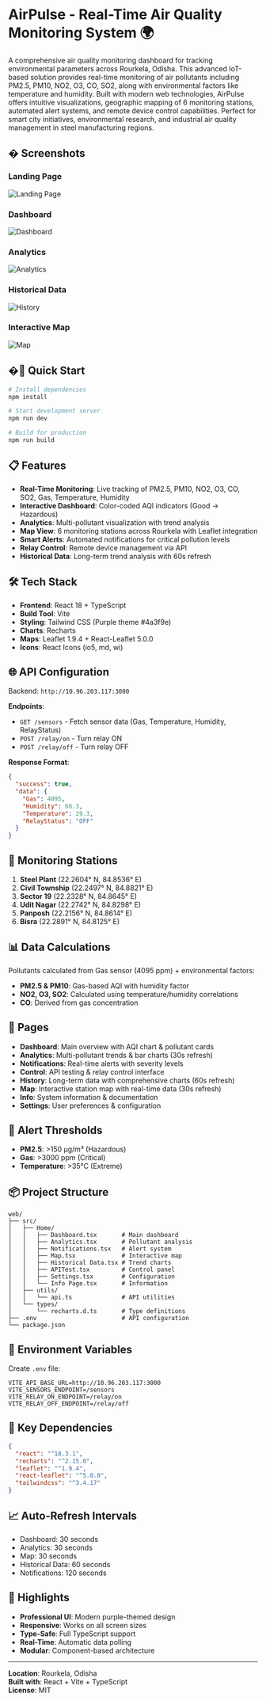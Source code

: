 # AirPulse - Real-Time Air Quality Monitoring System 🌍

A comprehensive air quality monitoring dashboard for tracking environmental parameters across Rourkela, Odisha. This advanced IoT-based solution provides real-time monitoring of air pollutants including PM2.5, PM10, NO2, O3, CO, SO2, along with environmental factors like temperature and humidity. Built with modern web technologies, AirPulse offers intuitive visualizations, geographic mapping of 6 monitoring stations, automated alert systems, and remote device control capabilities. Perfect for smart city initiatives, environmental research, and industrial air quality management in steel manufacturing regions.

## � Screenshots

### Landing Page
![Landing Page](screenshots/Landingpage.png)

### Dashboard
![Dashboard](screenshots/Dashboardpage.png)

### Analytics
![Analytics](screenshots/Analyticspage.png)

### Historical Data
![History](screenshots/Historypage.png)

### Interactive Map
![Map](screenshots/Map.png)

## �🚀 Quick Start

```bash
# Install dependencies
npm install

# Start development server
npm run dev

# Build for production
npm run build
```

## 📋 Features

- **Real-Time Monitoring**: Live tracking of PM2.5, PM10, NO2, O3, CO, SO2, Gas, Temperature, Humidity
- **Interactive Dashboard**: Color-coded AQI indicators (Good → Hazardous)
- **Analytics**: Multi-pollutant visualization with trend analysis
- **Map View**: 6 monitoring stations across Rourkela with Leaflet integration
- **Smart Alerts**: Automated notifications for critical pollution levels
- **Relay Control**: Remote device management via API
- **Historical Data**: Long-term trend analysis with 60s refresh

## 🛠️ Tech Stack

- **Frontend**: React 18 + TypeScript
- **Build Tool**: Vite
- **Styling**: Tailwind CSS (Purple theme #4a3f9e)
- **Charts**: Recharts
- **Maps**: Leaflet 1.9.4 + React-Leaflet 5.0.0
- **Icons**: React Icons (io5, md, wi)

## 🌐 API Configuration

Backend: `http://10.96.203.117:3000`

**Endpoints**:
- `GET /sensors` - Fetch sensor data (Gas, Temperature, Humidity, RelayStatus)
- `POST /relay/on` - Turn relay ON
- `POST /relay/off` - Turn relay OFF

**Response Format**:
```json
{
  "success": true,
  "data": {
    "Gas": 4095,
    "Humidity": 68.3,
    "Temperature": 29.3,
    "RelayStatus": "OFF"
  }
}
```

## 📍 Monitoring Stations

1. **Steel Plant** (22.2604° N, 84.8536° E)
2. **Civil Township** (22.2497° N, 84.8821° E)
3. **Sector 19** (22.2328° N, 84.8645° E)
4. **Udit Nagar** (22.2742° N, 84.8298° E)
5. **Panposh** (22.2156° N, 84.8614° E)
6. **Bisra** (22.2891° N, 84.8125° E)

## 📊 Data Calculations

Pollutants calculated from Gas sensor (4095 ppm) + environmental factors:
- **PM2.5 & PM10**: Gas-based AQI with humidity factor
- **NO2, O3, SO2**: Calculated using temperature/humidity correlations
- **CO**: Derived from gas concentration

## 🎨 Pages

- **Dashboard**: Main overview with AQI chart & pollutant cards
- **Analytics**: Multi-pollutant trends & bar charts (30s refresh)
- **Notifications**: Real-time alerts with severity levels
- **Control**: API testing & relay control interface
- **History**: Long-term data with comprehensive charts (60s refresh)
- **Map**: Interactive station map with real-time data (30s refresh)
- **Info**: System information & documentation
- **Settings**: User preferences & configuration

## 🔔 Alert Thresholds

- **PM2.5**: >150 µg/m³ (Hazardous)
- **Gas**: >3000 ppm (Critical)
- **Temperature**: >35°C (Extreme)

## 📦 Project Structure

```
web/
├── src/
│   ├── Home/
│   │   ├── Dashboard.tsx       # Main dashboard
│   │   ├── Analytics.tsx       # Pollutant analysis
│   │   ├── Notifications.tsx   # Alert system
│   │   ├── Map.tsx             # Interactive map
│   │   ├── Historical Data.tsx # Trend charts
│   │   ├── APITest.tsx         # Control panel
│   │   ├── Settings.tsx        # Configuration
│   │   └── Info Page.tsx       # Information
│   ├── utils/
│   │   └── api.ts              # API utilities
│   └── types/
│       └── recharts.d.ts       # Type definitions
├── .env                        # API configuration
└── package.json
```

## 🔐 Environment Variables

Create `.env` file:
```env
VITE_API_BASE_URL=http://10.96.203.117:3000
VITE_SENSORS_ENDPOINT=/sensors
VITE_RELAY_ON_ENDPOINT=/relay/on
VITE_RELAY_OFF_ENDPOINT=/relay/off
```

## 🎯 Key Dependencies

```json
{
  "react": "^18.3.1",
  "recharts": "^2.15.0",
  "leaflet": "^1.9.4",
  "react-leaflet": "^5.0.0",
  "tailwindcss": "^3.4.17"
}
```

## 📈 Auto-Refresh Intervals

- Dashboard: 30 seconds
- Analytics: 30 seconds
- Map: 30 seconds
- Historical Data: 60 seconds
- Notifications: 120 seconds

## 🌟 Highlights

- **Professional UI**: Modern purple-themed design
- **Responsive**: Works on all screen sizes
- **Type-Safe**: Full TypeScript support
- **Real-Time**: Automatic data polling
- **Modular**: Component-based architecture

---

**Location**: Rourkela, Odisha  
**Built with**: React + Vite + TypeScript  
**License**: MIT
